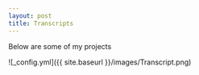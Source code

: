 ```yaml
---
layout: post
title: Transcripts
---
```

Below are some of my projects

![_config.yml]({{ site.baseurl }}/images/Transcript.png)
